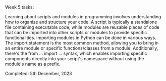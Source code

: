 Week 5 tasks:

Learning about scripts and modules in programming involves understanding how to organize and structure your code. A script is typically a standalone file 
containing executable code, while modules are reusable pieces of code that can be imported into other scripts or modules to provide specific functionalities.
Importing modules in Python can be done in various ways. The import statement is the most common method, allowing you to bring in an entire module or specific 
functions/classes from a module. Additionally, there's the from ... import ... syntax, which enables importing specific components directly into your script's 
namespace without using the module's name as a prefix. 

Completed: 5th December, 2023
